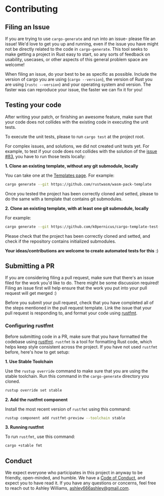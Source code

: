 # Contributing

## Filing an Issue

If you are trying to use `cargo-generate` and run into an issue- please file an
issue! We'd love to get you up and running, even if the issue you have might
not be directly related to the code in `cargo-generate`. This tool seeks to make
getting a project in Rust easy to start, so any sorts of feedback on usability,
usecases, or other aspects of this general problem space are welcome!

When filing an issue, do your best to be as specific as possible. Include
the version of cargo you are using (`cargo --version`), the version of Rust
you are using (`rustc --version`) and your operating system and version. The
faster was can reproduce your issue, the faster we can fix it for you!

## Testing your code

After writing your patch, or finishing an awesome feature, make sure that your
code does not collides with the existing code in executing the unit tests.

To execute the unit tests, please to run `cargo test` at the
project root.

For complex issues, and solutions, we did not created unit tests yet.
For example, to test if your code does not collides with the solution of the
[issue #83], you have to run those tests locally:

**1. Clone an existing template, without any git submodule, locally**

You can take one at the [Templates page].
For example:

```sh
cargo generate --git https://github.com/rustwasm/wasm-pack-template
```

Once you tested the project has been correctly cloned and setted, please to
do the same with a template that contains git submodules.

**2. Clone an existing template, with at least one git submodule, locally**

For example:

```sh
cargo generate --git https://github.com/k0pernicus/cargo-template-test-submodule
```

Please check that the project has been correctly cloned and setted, and check
if the repository contains initialized submodules.

**Your ideas/contributions are welcome to create automated tests for this** :)

## Submitting a PR

If you are considering filing a pull request, make sure that there's an issue
filed for the work you'd like to do. There might be some discussion required!
Filing an issue first will help ensure that the work you put into your pull
request will get merged :)

Before you submit your pull request, check that you have completed all of the
steps mentioned in the pull request template. Link the issue that your pull
request is responding to, and format your code using [rustfmt][rustfmt].

### Configuring rustfmt

Before submitting code in a PR, make sure that you have formatted the codebase
using [rustfmt][rustfmt]. `rustfmt` is a tool for formatting Rust code, which
helps keep style consistent across the project. If you have not used `rustfmt`
before, here's how to get setup:

**1. Use Stable Toolchain**

Use the `rustup override` command to make sure that you are using the stable
toolchain. Run this command in the `cargo-generate` directory you cloned.

```sh
rustup override set stable
```

**2. Add the rustfmt component**

Install the most recent version of `rustfmt` using this command:

```sh
rustup component add rustfmt-preview --toolchain stable
```

**3. Running rustfmt**

To run `rustfmt`, use this command:

```sh
cargo +stable fmt
```

[rustfmt]: https://github.com/rust-lang-nursery/rustfmt

## Conduct

We expect everyone who participates in this project in anyway to be friendly,
open-minded, and humble. We have a [Code of Conduct], and expect you to have
read it. If you have any questions or concerns, feel free to reach out to
Ashley Williams, ashley666ashley@gmail.com.

[Code of Conduct]: CODE_OF_CONDUCT.md
[issue #83]: https://github.com/ashleygwilliams/cargo-generate/issues/83
[Templates page]: TEMPLATES.md
